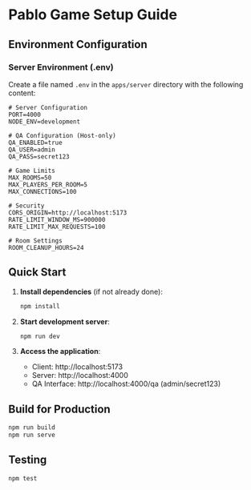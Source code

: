 # Pablo Game Setup Guide

## Environment Configuration

### Server Environment (.env)

Create a file named `.env` in the `apps/server` directory with the following content:

```env
# Server Configuration
PORT=4000
NODE_ENV=development

# QA Configuration (Host-only)
QA_ENABLED=true
QA_USER=admin
QA_PASS=secret123

# Game Limits
MAX_ROOMS=50
MAX_PLAYERS_PER_ROOM=5
MAX_CONNECTIONS=100

# Security
CORS_ORIGIN=http://localhost:5173
RATE_LIMIT_WINDOW_MS=900000
RATE_LIMIT_MAX_REQUESTS=100

# Room Settings
ROOM_CLEANUP_HOURS=24
```

## Quick Start

1. **Install dependencies** (if not already done):
   ```bash
   npm install
   ```

2. **Start development server**:
   ```bash
   npm run dev
   ```

3. **Access the application**:
   - Client: http://localhost:5173
   - Server: http://localhost:4000
   - QA Interface: http://localhost:4000/qa (admin/secret123)

## Build for Production

```bash
npm run build
npm run serve
```

## Testing

```bash
npm test
```

